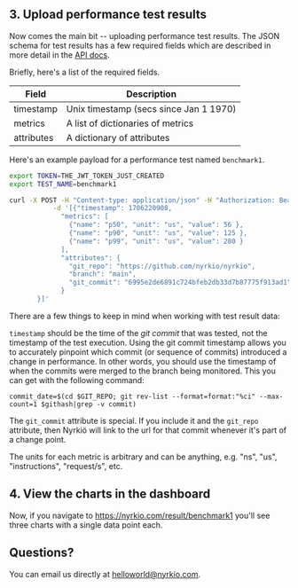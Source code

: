 ## 3. Upload performance test results

Now comes the main bit -- uploading performance test results. The JSON schema for test results has a few required fields which are described in more detail in the [API docs](/openapi).

Briefly, here's a list of the required fields.

| Field      | Description                            |
| ---------- | -------------------------------------- |
| timestamp  | Unix timestamp (secs since Jan 1 1970) |
| metrics    | A list of dictionaries of metrics      |
| attributes | A dictionary of attributes             |

Here's an example payload for a performance test named `benchmark1`.

```bash
export TOKEN=THE_JWT_TOKEN_JUST_CREATED
export TEST_NAME=benchmark1

curl -X POST -H "Content-type: application/json" -H "Authorization: Bearer $TOKEN" https://nyrkio.com/api/v0/result/$TEST_NAME \
           -d '[{"timestamp": 1706220908,
             "metrics": [
               {"name": "p50", "unit": "us", "value": 56 },
               {"name": "p90", "unit": "us", "value": 125 },
               {"name": "p99", "unit": "us", "value": 280 }
             ],
             "attributes": {
               "git_repo": "https://github.com/nyrkio/nyrkio",
               "branch": "main",
               "git_commit": "6995e2de6891c724bfeb2db33d7b87775f913ad1",
             }
       }]'
```

There are a few things to keep in mind when working with test result data:

`timestamp` should be the time of the _git commit_ that was tested, not the timestamp of the test execution. Using the git commit timestamp allows you to accurately pinpoint which commit (or sequence of commits) introduced a change in performance. In other words, you should use the timestamp of when the commits were merged to the branch being monitored. This you can get with the following command:

    commit_date=$(cd $GIT_REPO; git rev-list --format=format:"%ci" --max-count=1 $githash|grep -v commit)

The `git_commit` attribute is special. If you include it and the `git_repo` attribute, then Nyrkiö will link to the url for that commit whenever it's part of a change point.

The units for each metric is arbitrary and can be anything, e.g. "ns", "us", "instructions", "request/s", etc.

## 4. View the charts in the dashboard

Now, if you navigate to https://nyrkio.com/result/benchmark1 you'll see three charts with a single data point each.

## Questions?

You can email us directly at [helloworld@nyrkio.com](mailto:helloworld@nyrkio.com).
